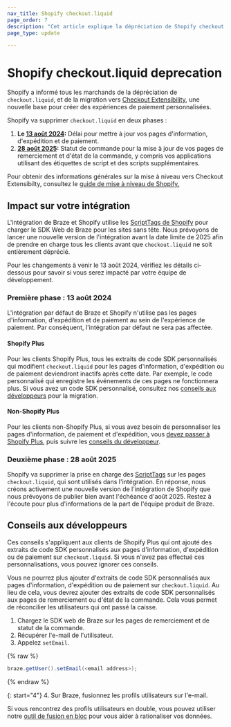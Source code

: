 ```yaml
---
nav_title: Shopify checkout.liquid
page_order: 7
description: "Cet article explique la dépréciation de Shopify checkout.liquid, y compris l'impact sur votre intégration Shopify et les conseils pour les développeurs."
page_type: update

---
```


# Shopify checkout.liquid deprecation

Shopify a informé tous les marchands de la dépréciation de `checkout.liquid`, et de la migration vers [Checkout Extensibility](https://www.shopify.com/enterprise/blog/checkout-extensibility-winter-editions), une nouvelle base pour créer des expériences de paiement personnalisées. 

Shopify va supprimer `checkout.liquid` en deux phases :

1. **Le [13 août 2024](#phase-one-august-13-2024):** Délai pour mettre à jour vos pages d'information, d'expédition et de paiement.
2. **[28 août 2025](#phase-two-august-28-2025):** Statut de commande pour la mise à jour de vos pages de remerciement et d'état de la commande, y compris vos applications utilisant des étiquettes de script et des scripts supplémentaires.

Pour obtenir des informations générales sur la mise à niveau vers Checkout Extensibilty, consultez le [guide de mise à niveau de Shopify.](https://help.shopify.com/en/manual/checkout-settings/customize-checkout-configurations/checkout-extensibility)

## Impact sur votre intégration

L'intégration de Braze et Shopify utilise les [ScriptTags de Shopify](https://shopify.dev/docs/apps/build/online-store/script-tag-legacy) pour charger le SDK Web de Braze pour les sites sans tête. Nous prévoyons de lancer une nouvelle version de l'intégration avant la date limite de 2025 afin de prendre en charge tous les clients avant que `checkout.liquid` ne soit entièrement déprécié. 

Pour les changements à venir le 13 août 2024, vérifiez les détails ci-dessous pour savoir si vous serez impacté par votre équipe de développement.

### Première phase : 13 août 2024

L'intégration par défaut de Braze et Shopify n'utilise pas les pages d'information, d'expédition et de paiement au sein de l'expérience de paiement. Par conséquent, l'intégration par défaut ne sera pas affectée. 

#### Shopify Plus

Pour les clients Shopify Plus, tous les extraits de code SDK personnalisés qui modifient `checkout.liquid` pour les pages d'information, d'expédition ou de paiement deviendront inactifs après cette date. Par exemple, le code personnalisé qui enregistre les événements de ces pages ne fonctionnera plus. Si vous avez un code SDK personnalisé, consultez nos [conseils aux développeurs](#developer-guidance) pour la migration.

#### Non-Shopify Plus

Pour les clients non-Shopify Plus, si vous avez besoin de personnaliser les pages d'information, de paiement et d'expédition, vous [devez passer à Shopify Plus](https://help.shopify.com/en/manual/checkout-settings/customize-checkout-configurations/checkout-extensibility#eligibility), puis suivre les [conseils du développeur](#developer-guidance).

### Deuxième phase : 28 août 2025

Shopify va supprimer la prise en charge des [ScriptTags](https://shopify.dev/docs/apps/build/online-store/script-tag-legacy) sur les pages `checkout.liquid`, qui sont utilisés dans l'intégration. En réponse, nous créons activement une nouvelle version de l'intégration de Shopify que nous prévoyons de publier bien avant l'échéance d'août 2025. Restez à l'écoute pour plus d'informations de la part de l'équipe produit de Braze. 

## Conseils aux développeurs

Ces conseils s'appliquent aux clients de Shopify Plus qui ont ajouté des extraits de code SDK personnalisés aux pages d'information, d'expédition ou de paiement sur `checkout.liquid`. Si vous n'avez pas effectué ces personnalisations, vous pouvez ignorer ces conseils.

Vous ne pourrez plus ajouter d'extraits de code SDK personnalisés aux pages d'information, d'expédition ou de paiement sur `checkout.liquid`. Au lieu de cela, vous devrez ajouter des extraits de code SDK personnalisés aux pages de remerciement ou d'état de la commande. Cela vous permet de réconcilier les utilisateurs qui ont passé la caisse.
1. Chargez le SDK web de Braze sur les pages de remerciement et de statut de la commande.
2. Récupérer l'e-mail de l'utilisateur.
3. Appelez `setEmail`.

{% raw %}
```java
braze.getUser().setEmail(<email address>);
```
{% endraw %}

{: start="4"}
4\. Sur Braze, fusionnez les profils utilisateurs sur l'e-mail.

Si vous rencontrez des profils utilisateurs en double, vous pouvez utiliser notre [outil de fusion en bloc]({{site.baseurl}}/user_guide/engagement_tools/segments/user_profiles/duplicate_users#bulk-merging) pour vous aider à rationaliser vos données. 

